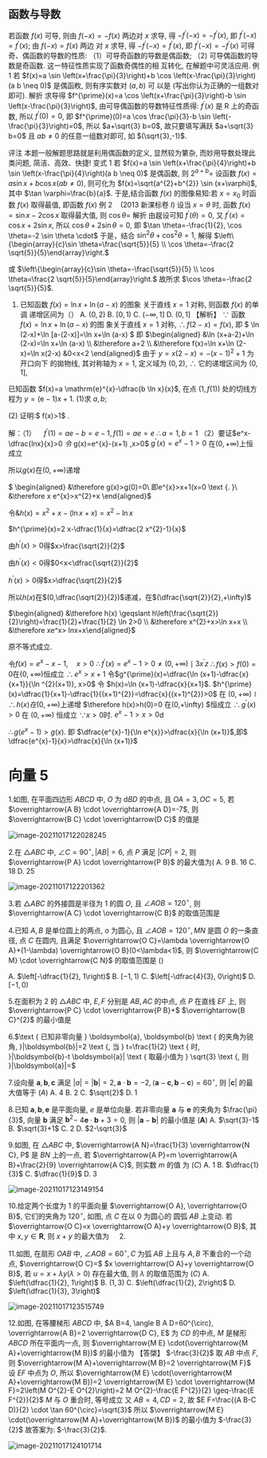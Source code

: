  ## 函数与导数

若函数 $f(x)$ 可导, 则由 $f(-x)=-f(x)$ 两边对 $x$ 求导, 得 $-f^{\prime}(-x)=-f^{\prime}(x)$, 即 $f^{\prime}(-x)=f^{\prime}(x)$; 由 $f(-x)=f(x)$ 两边 对 $x$ 求导, 得 $-f^{\prime}(-x)=f^{\prime}(x)$, 即 $f^{\prime}(-x)=-f^{\prime}(x)$
可得奇、偶函数的导数的性质:
（1）可导奇函数的导数是偶函数;
（2) 可导偶函数的导数是奇函数. 这一特征性质实现了函数奇偶性的相 互转化, 在解题中可灵活应用.
例 1 若 $f(x)=a \sin \left(x+\frac{\pi}{3}\right)+b \cos \left(x-\frac{\pi}{3}\right)(a b \neq 0)$ 是偶函敉, 则有序实数对 $(a, b)$ 可
以是 (写出你认为正确的一组数对即可).
解折 求导得 $f^{\prime}(x)=a \cos \left(x+\frac{\pi}{3}\right)-b \sin \left(x-\frac{\pi}{3}\right)$, 由可导偶函数的导数特征性质得: $f^{\prime}(x)$ 是 $\mathrm{R}$ 上的奇函数, 所以 $f^{\prime}(0)=0$, 即 $f^{\prime}(0)=a \cos \frac{\pi}{3}-b \sin \left(-\frac{\pi}{3}\right)=0$, 所以 $a+\sqrt{3} b=0$, 故只要填写满跃 $a+\sqrt{3} b=0$ 且 $a b \neq 0$ 的任意一组数对即可, 如 $(\sqrt{3},-1)$. 

评注
本题一般解题思路就是利用偶函数的定义, 显然较为䉂杂, 而妙用导数处理此类问题, 简洁、高效、快捷!
变式 1 若 $f(x)=a \sin \left(x+\frac{\pi}{4}\right)+b \sin \left(x-\frac{\pi}{4}\right)(a b \neq 0)$ 是偶函数, 则 $2^{a+b}=$
设函数 $f(x)=a \sin x+b \cos x(a b \neq 0)$, 则可化为 $f(x)=\sqrt{a^{2}+b^{2}} \sin (x+\varphi)$, 其中 $\tan \varphi=\frac{b}{a}$. 于是,结合函数 $f(x)$ 的图像易知:若 $x=x_{0}$ 时函数 $f(x)$ 取得最值, 即函数 $f(x)$
例 $2 \quad(2013$ 新淉标卷 $I)$ 设当 $x=\theta$ 时, 函数 $f(x)=\sin x-2 \cos x$ 取得最大值, 则 $\cos \theta=$
解折 由趗设可知 $f^{\prime}(\theta)=0$, 又 $f^{\prime}(x)=\cos x+2 \sin x$, 所以 $\cos \theta+2 \sin \theta=0$, 即 $\tan \theta=-\frac{1}{2}, \cos \theta=-2 \sin \theta \cdot$ 于是，结合 $\sin ^{2} \theta+\cos ^{2} \theta=1$, 解得 $\left\{\begin{array}{c}\sin \theta=\frac{\sqrt{5}}{5} \\ \cos \theta=-\frac{2 \sqrt{5}}{5}\end{array}\right.$ 

或 $\left\{\begin{array}{c}\sin \theta=-\frac{\sqrt{5}}{5} \\ \cos \theta=\frac{2 \sqrt{5}}{5}\end{array}\right.$  故所求 $\cos \theta=-\frac{2 \sqrt{5}}{5}$.



1. 已知函数 $f(x)=\ln x+\ln (a-x)$ 的图象 关于直线 $x=1$ 对称, 则函数 $f(x)$ 的单调 递增区间为（）
A. $(0,2)$    B. $[0,1)$     C. $(-\infty, 1]$    D. $(0,1]$
【解析】 $\because$ 函数 $f(x)=\ln x+\ln (a-x)$ 的图 象关于直线 $x=1$ 对称, $\therefore f(2-x)=f(x)$, 即 
    $
\ln (2-x)+\ln [a-(2-x)]=\ln x+\ln (a-x)
$
即   $\begin{aligned}
&\ln (x+a-2)+\ln (2-x)=\ln x+\ln (a-x) \\
&\therefore a=2 \\
&\therefore f(x)=\ln x+\ln (2-x)=\ln x(2-x) 
&0<x<2 \end{aligned}$
由于 $y=x(2-x)=-(x-1)^{2}+1$ 为开口向下
的拋物线, 其对称轴为 $x=1$, 定义域为 $(0,2)$,
$\therefore$ 它的递增区间为 $(0,1]$,





已知函数 $f(x)=a \mathrm{e}^{x}-\dfrac{b \ln x}{x}$, 在点 $(1, f(1))$ 处的切线方程为 $y=(\mathrm{e}-1) x+1$.
(1)求 $a, b$;

(2) 证明:$ f(x)>1$ . 

解：（1）$\quad f^{\prime}(1)=a e-b=e-1, f(1)=a e=e$ $\therefore a=1, b=1$
        （2）要证$e^x-\dfrac{lnx}{x}>0 $令$ g(x)=e^{x}-(x+1) ,x>0$
$g^{\prime}(x)=e^x-1>0$ 在$(0,+\infty)$上恒成立

 所以$g(x)$在$(0,+\infty)$递增

 $  \begin{aligned}
&\therefore g(x)>g(0)=0\\
即e^{x}>x+1(x=0 \text {. }\\
&\therefore x e^{x}>x^{2}+x
\end{aligned}$

令$\& h(x)=x^{2}+x-(\ln x+x)=x^{2}-\ln x$

$h^{\prime}(x)=2 x-\dfrac{1}{x}=\dfrac{2 x^{2}-1}{x}$

由$h^{\prime}(x)>0$得$x>\frac{\sqrt{2}}{2}$

由$h^{\prime}(x)<0$得$0<x<\dfrac{\sqrt{2}}{2}$

$h^{\prime}(x)>0$得$x>\dfrac{\sqrt{2}}{2}$

所以$h(x)$在$(0,\dfrac{\sqrt{2}}{2})$递减，在$(\dfrac{\sqrt{2}}{2},+\infty)$

$\begin{aligned}
&\therefore h(x) \geqslant h\left(\frac{\sqrt{2}}{2}\right)=\frac{1}{2}+\frac{1}{2} \ln 2>0 \\
&\therefore x^{2}+x>\ln x+x \\
&\therefore xe^x> lnx+x\end{aligned}$

原不等式成立.

令$f(x)=e^{x}-x-1, \quad x>0$
$\therefore f^{\prime}(x)=e^{x}-1>0 \neq(0,+\infty) \mid 3 x^{\prime} z$
$\therefore f(x)>f(0)=0$在$(0,+\infty)$恒成立
$\therefore e^{x}>x+1$
令$g^{\prime}(x)=\dfrac{\ln (x+1)-\dfrac{x}{x+1}}{\ln ^{2}(x+1)}, x>0$
令 $h(x)=\ln (x+1)-\dfrac{x}{x+1}$.
$h^{\prime}(x)=\dfrac{1}{x+1}-\dfrac{1}{(x+1)^{2}}=\dfrac{x}{(x+1)^{2}}>0$ 在 $(0,+\infty) \mid$
$\therefore h(x) 在(0,+\infty)$上递增
$\therefore h(x)>h(0)=0 在(0,+\infty) $恒成立
$\therefore g^{\prime}(x)>0$ 在 $(0,+\infty)$ 恒成立
$\because x>0$时. $e^{x}-1>x>0$d

$\therefore g\left(e^{x}-1\right)>g(x)$. 即 $\dfrac{e^{x}-1}{\ln e^{x}}>\dfrac{x}{\ln (x+1)}$,即$ \dfrac{e^{x}-1}{x}>\dfrac{x}{\ln (x+1)}$



# 向量                                                                                                                                                                                                                                                                                                                                                                                                                                                                                                                                                                                                                                                                                                                                                                                                                                                                                                                                                                                                                                                                                                                                                                                                                                                                                                                                                                                                                                                                                                                                                                                                                                                                                                                                                                                                                                                                                                                                                                                                                                                                                                                                                                                                                                                                                                                                                                                                                                                                                                                                                                                                                                                                                                                                                                                                                                                                                                                                                                                                                                                                                                                                                                                                                                                                                                                                                                                                                                                                                                                                                                                                                                                                                                                                                                                                                                                                                                                                                                                                                                                                                                                                                                                                                                                                                                                                                                                                                                                                                                                                                                                                                                                                                                                                                                                                                                                                                                                                                                                                                                                                                                                                                                                                                                                                                                                                                                                                                                                                                                                                                                                                                                                                                                                                                                                                                              5

1.如图, 在平面四边形 $A B C D$ 中, $O$ 为 d$B D$ 的中点, 且 $O A=3, O C=5$, 若 $\overrightarrow{A B} \cdot \overrightarrow{A D}=-7$, 则 $\overrightarrow{B C} \cdot \overrightarrow{D C}$ 的值是 

 ![image-20211017122028245](C:\Users\yiting\AppData\Roaming\Typora\typora-user-images\image-20211017122028245.png)

2.在 $\triangle A B C$ 中, $\angle C=90^{\circ},|A B|=6$, 点 $P$ 满足 $|C P|=2$, 则 $\overrightarrow{P A} \cdot \overrightarrow{P B}$ 的最大值为(
A. 9     B. 16    C. 18    D. 25

![image-20211017122201362](C:\Users\yiting\AppData\Roaming\Typora\typora-user-images\image-20211017122201362.png)

3.若 $\triangle A B C$ 的外接圆是半径为 1 的圆 $O$, 且 $\angle A O B=120^{\circ}$, 则 $\overrightarrow{A C} \cdot \overrightarrow{C B}$ 的取值范围是



4.已知 $A, B$ 是单位圆上的两点, $o$ 为圆心, 且 $\angle A O B=120^{\circ}, M N$ 是圆 $O$ 的一条直径, 点 $C$ 在圆内, 且满足 $\overrightarrow{O C}=\lambda \overrightarrow{O A}+(1-\lambda) \overrightarrow{O B}(0<\lambda<1)$, 则 $\overrightarrow{C M} \cdot \overrightarrow{C N}$ 的取值范围是 $()$

A. $\left[-\dfrac{1}{2}, 1\right)$    B. $[-1,1)$    C. $\left[-\dfrac{4}{3}, 0\right)$    D. $[-1,0)$

5.在面积为 2 的 $\triangle A B C$ 中, $E, F$ 分别是 $A B, A C$ 的中点, 点 $P$ 在直线 $E F$ 上, 则 $\overrightarrow{P C} \cdot \overrightarrow{P B}+$ $\overrightarrow{B C}^{2}$ 的最小值是 

6.$\text { 已知非零向量 } \boldsymbol{a}, \boldsymbol{b} \text { 的夹角为锐角, }|\boldsymbol{b}|=2 \text {, 当 } t=\frac{1}{2} \text { 时, }|\boldsymbol{b}-t \boldsymbol{a}| \text { 取最小值为 } \sqrt{3} \text {, 则 }|\boldsymbol{a}|=$

7.设向量 $\boldsymbol{a}, \boldsymbol{b}, \boldsymbol{c}$ 满足 $|a|=|\boldsymbol{b}|=2, \boldsymbol{a} \cdot \boldsymbol{b}=-2,\langle\boldsymbol{a}-\boldsymbol{c}, \boldsymbol{b}-\boldsymbol{c}\rangle=60^{\circ}$, 则 $|\boldsymbol{c}|$ 的最大值等于 $(A)$
A. 4    B. 2    C. $\sqrt{2}$    D. 1

8.已知 $\boldsymbol{a}, \boldsymbol{b}, \boldsymbol{e}$ 是平面向量, $e$ 是单位向量. 若非零向量 $\boldsymbol{a}$ 与 $\boldsymbol{e}$ 的夹角为 $\frac{\pi}{3}$, 向量 $\boldsymbol{b}$ 满足 $\boldsymbol{b}^{2}-$ $4 \boldsymbol{e} \cdot \boldsymbol{b}+3=0$, 则 $|\boldsymbol{a}-\boldsymbol{b}|$ 的最小值是 $(\boldsymbol{A})$
A. $\sqrt{3}-1$    B. $\sqrt{3}+1$   C. 2    D. $2-\sqrt{3}$  

9.如图, 在 $\triangle A B C$ 中, $\overrightarrow{A N}=\frac{1}{3} \overrightarrow{N C}, P$ 是 $B N$ 上的一点, 若 $\overrightarrow{A P}=m \overrightarrow{A B}+\frac{2}{9} \overrightarrow{A C}$, 则实数 $m$ 的值 为 $(C)$
A. 1   B. $\dfrac{1}{3}$    C. $\dfrac{1}{9}$   D. 3

![image-20211017123149154](C:\Users\yiting\AppData\Roaming\Typora\typora-user-images\image-20211017123149154.png)

10.给定两个长度为 1 的平面向量 $\overrightarrow{O A}, \overrightarrow{O B}$, 它们的夹角为 $120^{\circ}$, 如图, 点 $C$ 在以 0 为圆心的 圆弧 $A B$ 上变动. 若 $\overrightarrow{O C}=x \overrightarrow{O A}+y \overrightarrow{O B}$, 其中 $x, y \in \mathbf{R}$, 则 $x+y$ 的最大值为 $\quad 2$.

11.如图, 在扇形 $O A B$ 中, $\angle A O B=60^{\circ}, C$ 为弧 $A B$ 上且与 $A, B$ 不重合的一个动点, $\overrightarrow{O C}=$ $x \overrightarrow{O A}+y \overrightarrow{O B}$, 若 $u=x+\lambda y(\lambda>0)$ 存在最大值, 则 $\lambda$ 的取值范围为 $(C)$
A. $\left(\dfrac{1}{2}, 1\right)$     B. $(1,3)$     C. $\left(\dfrac{1}{2}, 2\right)$    D. $\left(\dfrac{1}{3}, 3\right)$

![image-20211017123515749](C:\Users\yiting\AppData\Roaming\Typora\typora-user-images\image-20211017123515749.png)

12.如图, 在等腰梯形 $A B C D$ 中, $A B=4, \angle B A D=60^{\circ}, \overrightarrow{A B}=2 \overrightarrow{D C}, E$ 为 $C D$ 的中点, $M$ 是梯形 $A B C D$ 所在平面内一点, 则 $\overrightarrow{M E} \cdot(\overrightarrow{M A}+\overrightarrow{M B})$ 的最小值为 【答棨】 $-\frac{3}{2}$ 
取 $A B$ 中点 $F$, 则 $\overrightarrow{M A}+\overrightarrow{M B}=2 \overrightarrow{M F}$
设 $E F$ 中点为 $O$,
所以 $\overrightarrow{M E} \cdot(\overrightarrow{M A}+\overrightarrow{M B})=2 \overrightarrow{M E} \cdot \overrightarrow{M F}=2\left(M O^{2}-E O^{2}\right)=2 M O^{2}-\frac{E F^{2}}{2} \geq-\frac{E F^{2}}{2}$ $M$ 与 $O$ 重合时, 等号成立
又 $A B=4, C D=2$, 故 $E F=\frac{(A B-C D)}{2} \cdot \tan 60^{\circ}=\sqrt{3}$ 所以 $\overrightarrow{M E} \cdot(\overrightarrow{M A}+\overrightarrow{M B})$ 的最小值为 $-\frac{3}{2}$
故答案为: $-\frac{3}{2}$.

![image-20211017124101714](C:\Users\yiting\AppData\Roaming\Typora\typora-user-images\image-20211017124101714.png)

